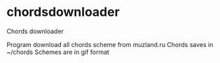 # chordsdownloader
Chords downloader

Program download all chords scheme from muzland.ru
Chords saves in ~/chords
Schemes are in gif format

